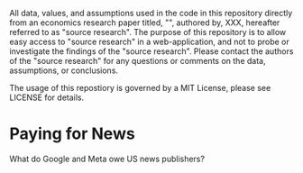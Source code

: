 All data, values, and assumptions used in the code in this repository directly from an economics research paper titled, "", authored by, XXX, hereafter referred to as "source research". The purpose of this repository is to allow easy access to "source research" in a web-application, and not to probe or investigate the findings of the "source research". Please contact the authors of the "source research" for any questions or comments on the data, assumptions, or conclusions. 

The usage of this repostiory is governed by a MIT License, please see LICENSE for details.
  
# Paying for News
What do Google and Meta owe US news publishers?
